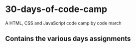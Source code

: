 # 30-days-of-code-camp
A HTML, CSS and JavaScript code camp by code march

## Contains the various days assignments

